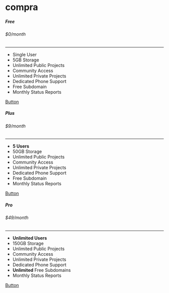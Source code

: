 # compra
<section class="pricing py-5">
  <div class="container">
    <div class="row">
      <!-- Free Tier -->
      <div class="col-lg-4">
        <div class="card mb-5 mb-lg-0">
          <div class="card-body">
            <h5 class="card-title text-muted text-uppercase text-center">Free</h5>
            <h6 class="card-price text-center">$0<span class="period">/month</span></h6>
            <hr>
            <ul class="fa-ul">
              <li><span class="fa-li"><i class="fas fa-check"></i></span>Single User</li>
              <li><span class="fa-li"><i class="fas fa-check"></i></span>5GB Storage</li>
              <li><span class="fa-li"><i class="fas fa-check"></i></span>Unlimited Public Projects</li>
              <li><span class="fa-li"><i class="fas fa-check"></i></span>Community Access</li>
              <li class="text-muted"><span class="fa-li"><i class="fas fa-times"></i></span>Unlimited Private Projects</li>
              <li class="text-muted"><span class="fa-li"><i class="fas fa-times"></i></span>Dedicated Phone Support</li>
              <li class="text-muted"><span class="fa-li"><i class="fas fa-times"></i></span>Free Subdomain</li>
              <li class="text-muted"><span class="fa-li"><i class="fas fa-times"></i></span>Monthly Status Reports</li>
            </ul>
            <a href="#" class="btn btn-block btn-primary text-uppercase">Button</a>
          </div>
        </div>
      </div>
      <!-- Plus Tier -->
      <div class="col-lg-4">
        <div class="card mb-5 mb-lg-0">
          <div class="card-body">
            <h5 class="card-title text-muted text-uppercase text-center">Plus</h5>
            <h6 class="card-price text-center">$9<span class="period">/month</span></h6>
            <hr>
            <ul class="fa-ul">
              <li><span class="fa-li"><i class="fas fa-check"></i></span><strong>5 Users</strong></li>
              <li><span class="fa-li"><i class="fas fa-check"></i></span>50GB Storage</li>
              <li><span class="fa-li"><i class="fas fa-check"></i></span>Unlimited Public Projects</li>
              <li><span class="fa-li"><i class="fas fa-check"></i></span>Community Access</li>
              <li><span class="fa-li"><i class="fas fa-check"></i></span>Unlimited Private Projects</li>
              <li><span class="fa-li"><i class="fas fa-check"></i></span>Dedicated Phone Support</li>
              <li><span class="fa-li"><i class="fas fa-check"></i></span>Free Subdomain</li>
              <li class="text-muted"><span class="fa-li"><i class="fas fa-times"></i></span>Monthly Status Reports</li>
            </ul>
            <a href="#" class="btn btn-block btn-primary text-uppercase">Button</a>
          </div>
        </div>
      </div>
      <!-- Pro Tier -->
      <div class="col-lg-4">
        <div class="card">
          <div class="card-body">
            <h5 class="card-title text-muted text-uppercase text-center">Pro</h5>
            <h6 class="card-price text-center">$49<span class="period">/month</span></h6>
            <hr>
            <ul class="fa-ul">
              <li><span class="fa-li"><i class="fas fa-check"></i></span><strong>Unlimited Users</strong></li>
              <li><span class="fa-li"><i class="fas fa-check"></i></span>150GB Storage</li>
              <li><span class="fa-li"><i class="fas fa-check"></i></span>Unlimited Public Projects</li>
              <li><span class="fa-li"><i class="fas fa-check"></i></span>Community Access</li>
              <li><span class="fa-li"><i class="fas fa-check"></i></span>Unlimited Private Projects</li>
              <li><span class="fa-li"><i class="fas fa-check"></i></span>Dedicated Phone Support</li>
              <li><span class="fa-li"><i class="fas fa-check"></i></span><strong>Unlimited</strong> Free Subdomains</li>
              <li><span class="fa-li"><i class="fas fa-check"></i></span>Monthly Status Reports</li>
            </ul>
            <a href="#" class="btn btn-block btn-primary text-uppercase">Button</a>
          </div>
        </div>
      </div>
    </div>
  </div>
</section>
